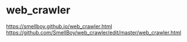 # web_crawler
https://smellboy.github.io/web_crawler.html
https://github.com/SmellBoy/web_crawler/edit/master/web_crawler.html
